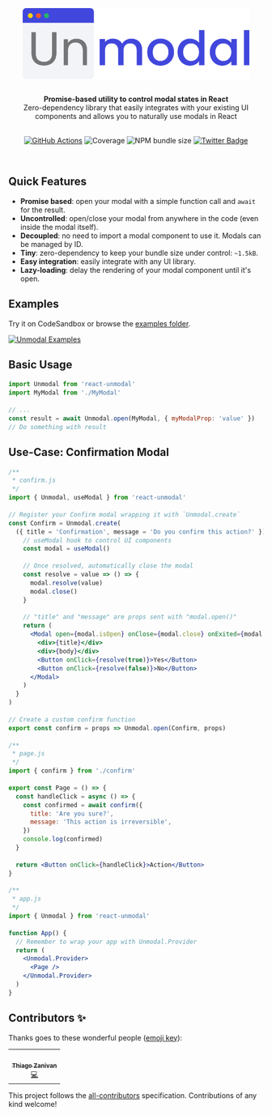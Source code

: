 <p align="center">
  <img height="140" src="media/unmodal.png" alt="React Unmodal Banner" align="center" />
</p>

<br />

<div align="center"><strong>Promise-based utility to control modal states in React</strong></div>
<div align="center">Zero-dependency library that easily integrates with your existing UI components and allows you to naturally use modals in React</div>

<br />

<div align="center">

[![GitHub Actions](https://img.shields.io/github/workflow/status/thiagozf/react-unmodal/react-unmodal%20tests?style=for-the-badge&labelColor=4147dc&logo=github&logoColor=white)](https://github.com/thiagozf/react-unmodal/actions?query=workflow%3A%22react-unmodal+tests%22)
![Coverage](https://img.shields.io/codecov/c/gh/thiagozf/react-unmodal?style=for-the-badge&labelColor=4147dc&logo=codecov&logoColor=white)
![NPM bundle size](https://img.shields.io/bundlephobia/minzip/react-unmodal?style=for-the-badge&labelColor=4147dc&logo=github&logoColor=white)
[![Twitter Badge](https://img.shields.io/badge/%23ReactUnmodal-4147dc?style=for-the-badge&labelColor=4147dc&logo=twitter&logoColor=white)](https://twitter.com/intent/tweet?button_hashtag=ReactUnmodal)

</div>

<br/>

## Quick Features

- **Promise based**: open your modal with a simple function call and `await` for the result.
- **Uncontrolled**: open/close your modal from anywhere in the code (even inside the modal itself).
- **Decoupled**: no need to import a modal component to use it. Modals can be managed by ID.
- **Tiny**: zero-dependency to keep your bundle size under control: `~1.5kB`.
- **Easy integration**: easily integrate with any UI library.
- **Lazy-loading**: delay the rendering of your modal component until it's open.

## Examples

Try it on CodeSandbox or browse the [examples folder](https://github.com/thiagozf/react-unmodal/tree/main/examples).

[![Unmodal Examples](https://codesandbox.io/static/img/play-codesandbox.svg)](https://githubbox.com/thiagozf/react-unmodal/tree/main/examples/basic)

## Basic Usage

```jsx
import Unmodal from 'react-unmodal'
import MyModal from './MyModal'

// ...
const result = await Unmodal.open(MyModal, { myModalProp: 'value' })
// Do something with result
```

## Use-Case: Confirmation Modal

```jsx
/**
 * confirm.js
 */
import { Unmodal, useModal } from 'react-unmodal'

// Register your Confirm modal wrapping it with `Unmodal.create`
const Confirm = Unmodal.create(
  ({ title = 'Confirmation', message = 'Do you confirm this action?' }) => {
    // useModal hook to control UI components
    const modal = useModal()

    // Once resolved, automatically close the modal
    const resolve = value => () => {
      modal.resolve(value)
      modal.close()
    }

    // "title" and "message" are props sent with "modal.open()"
    return (
      <Modal open={modal.isOpen} onClose={modal.close} onExited={modal.remove}>
        <div>{title}</div>
        <div>{body}</div>
        <Button onClick={resolve(true)}>Yes</Button>
        <Button onClick={resolve(false)}>No</Button>
      </Modal>
    )
  }
)

// Create a custom confirm function
export const confirm = props => Unmodal.open(Confirm, props)

/**
 * page.js
 */
import { confirm } from './confirm'

export const Page = () => {
  const handleClick = async () => {
    const confirmed = await confirm({
      title: 'Are you sure?',
      message: 'This action is irreversible',
    })
    console.log(confirmed)
  }

  return <Button onClick={handleClick}>Action</Button>
}

/**
 * app.js
 */
import { Unmodal } from 'react-unmodal'

function App() {
  // Remember to wrap your app with Unmodal.Provider
  return (
    <Unmodal.Provider>
      <Page />
    </Unmodal.Provider>
  )
}
```

## Contributors ✨

Thanks goes to these wonderful people ([emoji key](https://allcontributors.org/docs/en/emoji-key)):

<!-- ALL-CONTRIBUTORS-LIST:START - Do not remove or modify this section -->
<!-- prettier-ignore-start -->
<!-- markdownlint-disable -->
<table>
  <tr>
    <td align="center"><a href="https://github.com/thiagozf"><img src="https://avatars.githubusercontent.com/u/4684137?v=4?s=100" width="100px;" alt=""/><br /><sub><b>Thiago Zanivan</b></sub></a><br /><a href="https://github.com/thiagozf/react-unmodal/commits?author=thiagozf" title="Code">💻</a></td>
  </tr>
</table>

<!-- markdownlint-restore -->
<!-- prettier-ignore-end -->

<!-- ALL-CONTRIBUTORS-LIST:END -->

This project follows the [all-contributors](https://github.com/all-contributors/all-contributors) specification. Contributions of any kind welcome!

